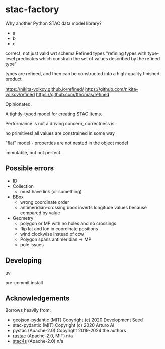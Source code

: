 # stac-factory

Why another Python STAC data model library?

- a
- b
- c

correct, not just valid wrt schema
Refined types "refining types with type-level predicates which constrain
the set of values described by the refined type"

types are refined, and then can be constructed into a high-quality finished
product

<https://nikita-volkov.github.io/refined/>
<https://github.com/nikita-volkov/refined>
<https://github.com/fthomas/refined>

Opinionated.

A tightly-typed model for creating STAC Items.

Performance is not a driving concern, correctness is.

no primitives! all values are constrained in some way

"flat" model - properties are not nested in the object model

immutable, but not perfect.

## Possible errors

- ID
- Collection
  - must have link (or something)
- BBox
  - wrong coordinate order
  - antimeridian-crossing bbox inverts longitude values because compared by value
- Geometry
  - polygon or MP with no holes and no crossings
  - flip lat and lon in coordinate positions
  - wind clockwise instead of ccw
  - Polygon spans antimeridian -> MP
  - pole issues

## Developing

uv

pre-commit install

## Acknowledgements

Borrows heavily from:

- geojson-pydantic (MIT) Copyright (c) 2020 Development Seed
- stac-pydantic (MIT) Copyright (c) 2020 Arturo AI
- pystac  (Apache-2.0) Copyright 2019-2024 the authors
- [rustac](https://github.com/stac-utils/rustac) (Apache-2.0, MIT) n/a
- [stac4s](https://github.com/stac-utils/stac4s) (Apache-2.0) n/a
